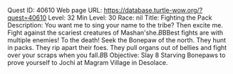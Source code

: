 Quest ID: 40610
Web page URL: https://database.turtle-wow.org/?quest=40610
Level: 32
Min Level: 30
Race: nil
Title: Fighting the Pack
Description: You want me to sing your name to the tribe? Then excite me. Fight against the scariest creatures of Mashan'she.$B$BBest fights are with multiple enemies! To the death! Seek the Bonepaw of the north. They hunt in packs. They rip apart their foes. They pull organs out of bellies and fight over your scraps when you fall.$B$B<She swishes her tail and paces with her hooves in excitement while  thinking about it.>
Objective: Slay 8 Starving Bonepaws to prove yourself to Jochi at Magram Village in Desolace.

